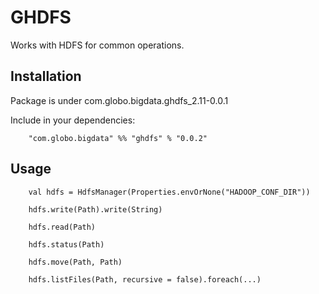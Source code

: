 # GHDFS

Works with HDFS for common operations.

## Installation

Package is under com.globo.bigdata.ghdfs_2.11-0.0.1

Include in your dependencies:

```
    "com.globo.bigdata" %% "ghdfs" % "0.0.2"
```

## Usage

```
    val hdfs = HdfsManager(Properties.envOrNone("HADOOP_CONF_DIR"))
    
    hdfs.write(Path).write(String)
    
    hdfs.read(Path)
    
    hdfs.status(Path)
    
    hdfs.move(Path, Path)
    
    hdfs.listFiles(Path, recursive = false).foreach(...)

```

